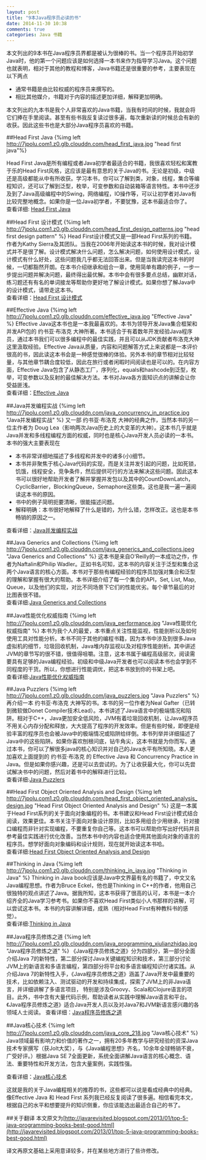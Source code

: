 ```yaml
---
layout: post
title: "9本Java程序员必读的书"
date: 2014-11-30 10:38
comments: true
categories: Java 书籍
---
```

本文列出的9本书在Java程序员界都是被认为很棒的书。当一个程序员开始初学Java时，他的第一个问题应该是如何选择一本书来作为指导学习Java。这个问题也就表明，相对于其他的教程和博客，Java书籍还是很重要的参考，主要表现在以下两点

  * 通常书籍是由比较权威的程序员来撰写的。
  * 相比其他媒介，书籍对于内容的描述更加详细，解释更加明确。

本文列出的九本书是我个人非常喜欢的Java书籍，当我有时间的时候，我就会将它们捧在手里阅读。甚至有些书我反复读过很多遍，每次重新读的时候总会有新的收获。因此这些书也是大部分Java程序员喜欢的书籍。
<!--more-->
##Head First Java
{%img left http://7jpolu.com1.z0.glb.clouddn.com/head_first_java.jpg "head first java"%}

Head First Java是所有编程或者Java初学者最适合的书籍，我很喜欢轻松和寓教于乐的Head First风格，这应该是最有意思的关于Java的书。无论是初级，中级还是高级都能从中有所收获。学习本书，你可以了解到类，对象，线程，集合等编程知识，还可以了解到泛型，枚举，可变参数和自动装箱等语言特性。本书中还涉及到了Java高级编程中的Swing，网络编程，IO操作等，可以让初学者对Java有比较完整地概念。如果你是一位Java初学者，不要犹豫，这本书最适合你了。  
查看详细: <a href="http://union.click.jd.com/jdc?e=&p=AyIHZR5aEQISA1AYUyUCEwdUGlsdAyJDCkMFSjJLQhBaUAscSkIBR0ROVw1VC0dFFQMSBlQbUxQdS0IJRmtmVXNTMh8vZWdXfSZLPhBYGgI3QBxlDh43Vx1TFgQSBFQaaxcAEgdcH1sUByI3NGlrR2zKsePD%2FqQexq3aztOCMhABXRhdFwEbAGUbXhELFwJUHV4QCxcPZRw%3D&t=W1dCFBBFC1pXUwkEAEAdQFkJBVsUAhMGVRNaCltXWwg%3D">Head First Java</a>

##Head First 设计模式
{%img left http://7jpolu.com1.z0.glb.clouddn.com/head_first_design_patterns.jpg "head first design pattern" %}
Head First设计模式又是一部Head First系列的书籍。作者为Kathy Sierra及其团队。当我在2006年开始读这本书的时候，我对设计模式并不是很了解。设计模式解决什么问题，怎么解决问题，如何使用设计模式，设计模式有什么好处，这些问题我几乎都无法回答出来。但是当我读完这本书的时候，一切都豁然开朗。在本书介绍继承和组合一章，使用简单有趣的例子，一步一步提出问题并解决问题，最终得出最优解。本书中会有很多要点总结，幽默对话，练习题还有有名的单词接龙等帮助你更好地了解设计模式。如果你想了解Java中的设计模式，请带走这本书。  
查看详细：<a class="post_inner_book" href="http://s.click.taobao.com/t?e=m%3D2%26s%3DD5IIyvgFZSEcQipKwQzePOeEDrYVVa64K7Vc7tFgwiHjf2vlNIV67tTKOtvPKYVp0e71iVTN2RzM3gYQjCL89vSdxyvKgR5IYpon8UCVSYZ0GNrqi8kpijO6srjmTjLExN8UT6ICNOqmyuUi%2FlucRcYl7w3%2FA2kb&pvid=10_113.47.252.231_2704592_1456055691563">Head First 设计模式</a>

##Effective Java
{%img left http://7jpolu.com1.z0.glb.clouddn.com/effective_java.jpg "Effective Java" %}
Effective Java这本书也是一本我最喜欢的。本书为领导开发Java集合框架和并发API包的 约书亚·布洛克 大神所著。本书适合于有着数年开发经验Java程序员，通过本书我们可以很多编程中的最佳实践，并且可以从JDK贡献者布洛克大神这里汲取经验。Effective Java从质量，内容和问题解答方式上来说都是一本评价很高的书，因此读这本书会是一种感觉很棒的体验。另外本书的章节相对比较轻量，与其他章节耦合度较低，因此在旅行或者闲暇时间阅读也是可以的。在内容方面，Effective Java包含了从静态工厂，序列化，equals和hashcode到泛型，枚举，可变参数以及反射的最佳解决方法。本书对Java各方面知识点的讲解会让你受益匪浅。  
查看详细：<a class="post_inner_book"  href="http://s.click.taobao.com/t?e=m%3D2%26s%3DM%2F%2Fk7s5V2wEcQipKwQzePOeEDrYVVa64K7Vc7tFgwiHjf2vlNIV67swiPgfYH0%2BZJhSgLssdd1bM3gYQjCL89vSdxyvKgR5IYpon8UCVSYZ0GNrqi8kpijO6srjmTjLExtba8YrXjUyzWVmiViZdl8Yl7w3%2FA2kb&pvid=10_113.47.252.231_385_1456055867856">Effective Java</a>

##Java并发编程实战
{%img left http://7jpolu.com1.z0.glb.clouddn.com/java_concurrency_in_practice.jpg  "Java并发编程实战" %}
又一部 约书亚·布洛克 大神的经典之作，当然本书的另一位主作者为 Doug Lea（影响两次Java历史上的大变革的大神）。这本书几乎就是Java并发和多线程编程方面的权威，同时也是核心Java开发人员必读的一本书。本书的强大主要表现在

  * 本书非常详细地描述了多线程和并发中的诸多(小)细节。
  * 本书并非聚焦于核心Java代码的实现，而是关注并发引起的问题，比如死锁，饥饿，线程安全，竞争条件，然后提供可行的方法来解决这些问题。因此这本书可以很好地帮助开发者了解并掌握并发包以及其中的CountDownLatch，CyclicBarrier，BlockingQueue，Semaphore这些类。这也是我一遍一遍阅读这本书的原因。
  * 书中的例子简明扼要清晰，很能描述问题。
  * 解释明确：本书很好地解释了什么是错的，为什么错，怎样改正。这也是本书畅销的原因之一。

查看详细：<a  class="post_inner_book" href="http://s.click.taobao.com/t?e=m%3D2%26s%3D9zjBepPdLlocQipKwQzePOeEDrYVVa64K7Vc7tFgwiHjf2vlNIV67vAHQxaWnrIYn7yqOUL3SI3M3gYQjCL89vSdxyvKgR5IYpon8UCVSYZ0GNrqi8kpijO6srjmTjLEd1cr9DJuEZ39aDZr7b1OzMYOae24fhW0&pvid=10_113.47.252.231_5729624_1456055897626">Java并发编程实战</a>

##Java Generics and Collections
{%img left http://7jpolu.com1.z0.glb.clouddn.com/java_generics_and_collections.jpeg  "Java Generics and Collections" %}
这本书是来自O'Reilly的一本成功之作，作者为Naftalin和Philip Wadler。正如书名可知，这本书的内容关注于泛型和集合这两个Java语言的核心方面。本书对于那些有编程经验的程序员加强对集合和泛型的理解和掌握有很大的帮助。本书详细介绍了每一个集合的API，Set, List, Map, Queue，以及他们的实现，对比不同场景下它们的性能优劣。每个章节最后的对比图表很不错。  
查看详细:<a  class="post_inner_book" href="http://s.click.taobao.com/t?e=m%3D2%26s%3DC6uvrj%2F5c1gcQipKwQzePOeEDrYVVa64K7Vc7tFgwiHjf2vlNIV67vAHQxaWnrIYoAgJVlbS%2FO%2FM3gYQjCL89vSdxyvKgR5IYpon8UCVSYY1K4SJwzmLi1UlN51eyT7c3Hxj0MD9aBnYpJM9%2FotbxsYOae24fhW0&pvid=10_113.47.252.231_5729442_1456056051522">Java Generics and Collections</a>

##Java性能优化权威指南
{%img left http://7jpolu.com1.z0.glb.clouddn.com/java_performance.jpg  "Java性能优化权威指南" %}
本书为我个人的最爱，本书重点关注性能监视，性能剖析以及如何使用工具对性能分析。本书不同于其他的编程书籍，因为本书中涉及到很多Java虚拟机的细节，垃圾回收机制，Java堆内存监视以及对程序性能剖析。其中讲述JVM的章节写的很不错，很值得咀嚼。注意，这本书属于编程高级层次，阅读需要具有足够的Java编程经验。初级和中级Java开发者也可以阅读本书也会学到不同程度的干货。所以，你想进行性能调优，把这本书放到你的书架上吧。  
查看详细:<a class="post_inner_book" href="http://s.click.taobao.com/t?e=m%3D2%26s%3DQCDPShHFCv8cQipKwQzePOeEDrYVVa64K7Vc7tFgwiHjf2vlNIV67hafR9vSCAKNUkCu4LW4fHXM3gYQjCL89vSdxyvKgR5IYpon8UCVSYZ0GNrqi8kpijO6srjmTjLEB%2FkOpC1og6XiU9NWWxh1C8YOae24fhW0&pvid=10_113.47.252.231_6331057_1456056083811">Java性能优化权威指南</a>

##Java Puzzlers
{%img left http://7jpolu.com1.z0.glb.clouddn.com/java_puzzlers.jpg "Java Puzzlers" %}
再介绍一本 约书亚·布洛克 大神写的书。本书的另一位作者为Neal Gafter（已转到微软做Donet Compiler技术Lead）。本书讲述了Java语言中的极端情况和陷阱。相对于C++，Java更加安全低风险，JVM有着垃圾回收机制，让Java程序员不用关心内存分配和释放，大大提高了程序的开发效率。但是有些时候，即便是经验丰富的程序员也会被Java中的极端情况或陷阱给绊倒。本书列举并详细描述了Java中的这些陷阱。如果你喜欢刨根问底，钻牛角尖，这本书就是为你而写。通过本书，你可以了解很多java的核心知识并对自己的Java水平有所知晓。本人更加喜欢上面提到的 约书亚·布洛克 的 Effective Java 和 Concurrency Practice in Java。但是如果你感兴趣，还是可以去尝试的。为了让收获最大化，你可以先尝试解决书中的问题，然后对着书中的解释进行比较。  
查看详细:<a class="post_inner_book" href="http://s.click.taobao.com/t?e=m%3D2%26s%3D%2BCfKssk764McQipKwQzePOeEDrYVVa64K7Vc7tFgwiHjf2vlNIV67hafR9vSCAKN%2B24pk81cuarM3gYQjCL89vSdxyvKgR5IYpon8UCVSYY1K4SJwzmLi1UlN51eyT7cSqY4X5xJp3dz4KubrOlXXMYOae24fhW0&pvid=10_113.47.252.231_5729518_1456056228081">Java Puzzlers</a>

##Head First Object Oriented Analysis and Design
{%img left http://7jpolu.com1.z0.glb.clouddn.com/head_first_object_oriented_analysis_design.jpg  "Head First Object Oriented Analysis and Design" %}
这是一本属于Head First系列的关于面向对象编程的书。本书建议和Head First设计模式结合阅读，效果更佳。本书关注于面向对象设计原则，比如多用组合少用继承，针对接口编程而非针对实现编程，不要重复你自己等。这本书可以帮助你写出好代码并且参考最佳实践进行优化改善。当然本书中的内容也适合使用其他面向对象的语言的程序员。想学好面向对象编码和设计规则，现在就开始读这本书哈。  
查看详细:<a class="post_inner_book" href="http://www.amazon.cn/gp/product/0596008678/ref=as_li_qf_sp_asin_il_tl?ie=UTF8&camp=536&creative=3200&creativeASIN=0596008678&linkCode=as2&tag=droidyue-23">Head First Object Oriented Analysis and Design</a>

##Thinking in Java
{%img left http://7jpolu.com1.z0.glb.clouddn.com/thinking_in_java.jpg  "Thinking in Java" %}
Thinking in Java book应该是Java中文界最有名的书籍了，中文又名 Java编程思想。作者为Bruce Eckel，他也是Thinking in C++的作者，他用自己很独特的观点讲述了Java。据我所知，这本书获得了很高的认可，本书是一本介绍齐全的Java学习参考书。如果你不喜欢Head First类似小人书那样的讲解，可以尝试这本书。本书的内容讲解详细，成熟（相对Head First有种教科书的感觉）。  
查看详细:<a class="post_inner_book" href="http://s.click.taobao.com/t?e=m%3D2%26s%3DW19q%2FQld%2BqAcQipKwQzePOeEDrYVVa64K7Vc7tFgwiHjf2vlNIV67uHRteLgFJTPNGaA%2Fv7qa0TM3gYQjCL89vSdxyvKgR5IYpon8UCVSYbId6jI%2FvQsc%2FwEfsjb1UU0un8y6hch%2F%2B42x1DdKGJVOcYl7w3%2FA2kb&pvid=10_113.47.252.231_2704594_1456056432920">Thinking in Java</a>

##Java程序员修炼之道
{%img left http://7jpolu.com1.z0.glb.clouddn.com/java_programming_xiulianzhidao.jpg  "Java程序员修炼之道" %}
《Java程序员修炼之道》分为四部分，第一部分全面介绍Java 7的新特性，第二部分探讨Java关键编程知识和技术，第三部分讨论JVM上的新语言和多语言编程，第四部分将平台和多语言编程知识付诸实践。从介绍Java 7的新特性入手，《Java程序员修炼之道》涵盖了Java开发中最重要的技术，比如依赖注入、测试驱动的开发和持续集成，探索了JVM上的非Java语言，并详细讲解了多语言项目， 特别是涉及Groovy、Scala和Clojure语言的项目。此外，书中含有大量代码示例，帮助读者从实践中理解Java语言和平台。《Java程序员修炼之道》适合Java开发人员以及对Java7和JVM新语言感兴趣的各领域人士阅读。
查看详细：<a class="post_inner_book" href="http://s.click.taobao.com/t?e=m%3D2%26s%3DJc%2BZejI1yx4cQipKwQzePOeEDrYVVa64K7Vc7tFgwiHjf2vlNIV67rtG%2FjzVojJEtTN3K9waqqjM3gYQjCL89vSdxyvKgR5IYpon8UCVSYZ0GNrqi8kpijO6srjmTjLEWaF%2F3YhMpw2dRuBDI%2FmoicYOae24fhW0&pvid=10_113.47.252.231_2700142_1456057886266">Java程序员修炼之道</a> 

##Java核心技术
{%img left http://7jpolu.com1.z0.glb.clouddn.com/java_core_218.jpg  "Java核心技术" %}
Java领域最有影响力和价值的著作之一，拥有20多年教学与研究经验的资深Java技术专家撰写（获Jolt大奖），与《Java编程思想》齐名，10余年全球畅销不衰，广受好评。）根据Java SE 7全面更新，系统全面讲解Java语言的核心概念、语法、重要特性和开发方法，包含大量案例，实践性强。

查看详细：<a class="post_inner_book" href="http://s.click.taobao.com/t?e=m%3D2%26s%3D3PQpRfR6usUcQipKwQzePOeEDrYVVa64K7Vc7tFgwiHjf2vlNIV67rtG%2FjzVojJEkJM98MoZX0jM3gYQjCL89vSdxyvKgR5IYpon8UCVSYbId6jI%2FvQsc%2FwEfsjb1UU0%2FJTX2VMUCHhSPU4K7o%2B6Q8YOae24fhW0&pvid=10_113.47.252.231_3451619_1456057943593">Java核心技术</a>

这就是我的关于Java编程相关的推荐的书，这些都可以说是看成经典中的经典。像Effective Java 和 Head First 系列我已经反复阅读了很多遍。相信看完本文，根据自己的水平和想要提升的知识侧重，你应该能选出最适合自己的书了。

##关于翻译
本文原文为[http://javarevisited.blogspot.com/2013/01/top-5-java-programming-books-best-good.html](http://javarevisited.blogspot.com/2013/01/top-5-java-programming-books-best-good.html)

译文再原文基础上采用意译较多，并在某些地方进行了些许修改。
